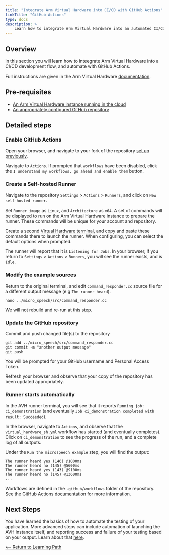 ```yaml
---
title: "Integrate Arm Virtual Hardware into CI/CD with GitHub Actions"
linkTitle: "GitHub Actions"
type: docs
description: >
    Learn how to integrate Arm Virtual Hardware into an automated CI/CD development flow with GitHub Actions.
---
```

## Overview
in this section you will learn how to inteegrate Arm Virtual Hardware into a CI/CD development flow, and automate with GitHub Actions.

Full instructions are given in the Arm Virtual Hardware [documentation](https://arm-software.github.io/AVH/main/examples/html/GetStarted.html).

## Pre-requisites

* [An Arm Virtual Hardware instance running in the cloud](/iot/aws/launch)
* [An appropriately configured GitHub repository](/iot/cicd/gh-prep)

## Detailed steps

### Enable GitHub Actions

Open your browser, and navigate to your fork of the repository [set up previously](/iot/cicd/gh-prep).

Navigate to `Actions`. If prompted that `workflows` have been disabled, click the `I understand my workflows, go ahead and enable them` button.

### Create a Self-hosted Runner

Navigate to the repository `Settings` > `Actions` > `Runners`, and click on `New self-hosted runner`.

Set `Runner image` as `Linux`, and `Architecture` as `x64`. A set of commands will be displayed to run on the Arm Virtual Hardware instance to prepare the runner. These commands will be unique for your account and repository.

Create a second [Virtual Hardware terminal](/iot/avh/launch), and copy and paste these commands there to launch the runner. When configuring, you can select the default options when prompted.

The runner will report that it is `Listening for Jobs`. In your browser, if you return to `Settings` > `Actions` > `Runners`, you will see the runner exists, and is `Idle`.

### Modify the example sources

Return to the original terminal, and edit `command_responder.cc` source file for a different output message (e.g `The runner heard`).
```console
nano ../micro_speech/src/command_responder.cc
```
We will not rebuild and re-run at this step.

### Update the GitHub repository

Commit and push changed file(s) to the repository
```
git add ../micro_speech/src/command_responder.cc
git commit -m "another output message"
git push
```
You will be prompted for your GitHub username and Personal Access Token.

Refresh your browser and observe that your copy of the repository has been updated appropriately.

### Runner starts automatically

In the AVH runner terminal, you will see that it reports `Running job: ci_demonstration` (and eventually `Job ci_demonstration completed with result: Succeeded`).

In the browser, navigate to `Actions`, and observe that the `virtual_hardware_sh.yml` workflow has started (and eventually completes). Click on `ci_demonstration` to see the progress of the run, and a complete log of all outputs.

Under the `Run the microspeech example` step, you will find the output:
```
The runner heard yes (146) @1000ms
The runner heard no (145) @5600ms
The runner heard yes (143) @9100ms
The runner heard no (145) @13600ms
...
```
Workflows are defined in the `.github/workflows` folder of the repository. See the GitHub Actions [documentation](https://docs.github.com/en/actions) for more information.

## Next Steps

You have learned the basics of how to automate the testing of your application. More advanced steps can include automation of launching the AVH instance itself, and reporting success and failure of your testing based on your output. Learn about that [here](/iot/cicd/gh-actions).

[<-- Return to Learning Path](/iot/cicd/#sections)
